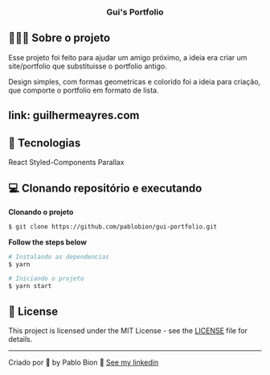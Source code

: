 
<h3 align="center">
  Gui's Portfolio
</h3>





## 💇🏻‍♂️ Sobre o projeto

Esse projeto foi feito para ajudar um amigo próximo, a ideia era criar um site/portfolio que substituisse o portfolio antigo.

Design simples, com formas geometricas e colorido foi a ideia para criação, que comporte o portfolio em formato de lista.

## link: guilhermeayres.com

## 🚀 Tecnologias

React
Styled-Components
Parallax


## 💻 Clonando repositório e executando

**Clonando o projeto**

```bash
$ git clone https://github.com/pablobion/gui-portfolio.git
```


**Follow the steps below**

```bash
# Instalando as dependencias
$ yarn

```

```bash
# Iniciando o projeto
$ yarn start

```


## 📝 License

This project is licensed under the MIT License - see the [LICENSE](LICENSE) file for details.

---

Criado por 💜 by Pablo Bion 👋 [See my linkedin](https://www.linkedin.com/in/eliasgcf/)
